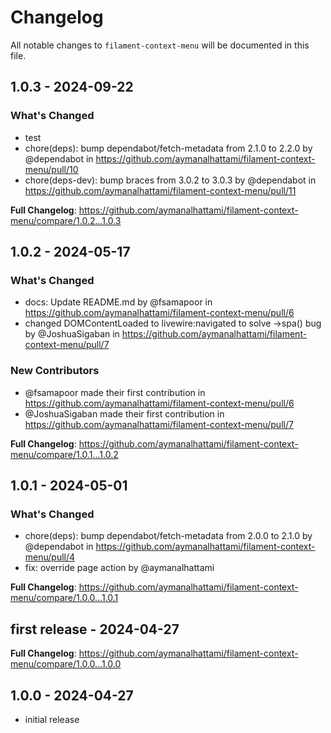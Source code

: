 # Changelog

All notable changes to `filament-context-menu` will be documented in this file.

## 1.0.3 - 2024-09-22

### What's Changed

* test
* chore(deps): bump dependabot/fetch-metadata from 2.1.0 to 2.2.0 by @dependabot in https://github.com/aymanalhattami/filament-context-menu/pull/10
* chore(deps-dev): bump braces from 3.0.2 to 3.0.3 by @dependabot in https://github.com/aymanalhattami/filament-context-menu/pull/11

**Full Changelog**: https://github.com/aymanalhattami/filament-context-menu/compare/1.0.2...1.0.3

## 1.0.2 - 2024-05-17

### What's Changed

* docs: Update README.md by @fsamapoor in https://github.com/aymanalhattami/filament-context-menu/pull/6
* changed DOMContentLoaded to livewire:navigated to solve ->spa() bug by @JoshuaSigaban in https://github.com/aymanalhattami/filament-context-menu/pull/7

### New Contributors

* @fsamapoor made their first contribution in https://github.com/aymanalhattami/filament-context-menu/pull/6
* @JoshuaSigaban made their first contribution in https://github.com/aymanalhattami/filament-context-menu/pull/7

**Full Changelog**: https://github.com/aymanalhattami/filament-context-menu/compare/1.0.1...1.0.2

## 1.0.1 - 2024-05-01

### What's Changed

* chore(deps): bump dependabot/fetch-metadata from 2.0.0 to 2.1.0 by @dependabot in https://github.com/aymanalhattami/filament-context-menu/pull/4
* fix: override page action by @aymanalhattami

**Full Changelog**: https://github.com/aymanalhattami/filament-context-menu/compare/1.0.0...1.0.1

## first release - 2024-04-27

**Full Changelog**: https://github.com/aymanalhattami/filament-context-menu/compare/1.0.0...1.0.0

## 1.0.0 - 2024-04-27

- initial release

